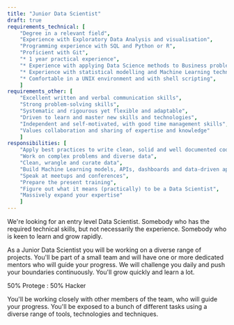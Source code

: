 ```yaml
---
title: "Junior Data Scientist"
draft: true
requirements_technical: [
	"Degree in a relevant field",
	"Experience with Exploratory Data Analysis and visualisation",
	"Programming experience with SQL and Python or R",
	"Proficient with Git",
	"* 1 year practical experience",
	"* Experience with applying Data Science methods to Business problems",
	"* Experience with statistical modelling and Machine Learning techniques",
	"* Comfortable in a UNIX environment and with shell scripting",
	]
requirements_other: [
	"Excellent written and verbal communication skills",
	"Strong problem-solving skills",
	"Systematic and rigourous yet flexible and adaptable",
	"Driven to learn and master new skills and technologies",
	"Independent and self-motivated, with good time management skills",
	"Values collaboration and sharing of expertise and knowledge"
	]
responsibilities: [
	"Apply best practices to write clean, solid and well documented code",
	"Work on complex problems and diverse data",
	"Clean, wrangle and curate data",
	"Build Machine Learning models, APIs, dashboards and data-driven apps",
	"Speak at meetups and conferences",
	"Prepare the present training",
	"Figure out what it means (practically) to be a Data Scientist",
	"Massively expand your expertise"
	]
---
```


We're looking for an entry level Data Scientist. Somebody who has the required technical skills, but not necessarily the experience. Somebody who is keen to learn and grow rapidly.

As a Junior Data Scientist you will be working on a diverse range of projects. You'll be part of a small team and will have one or more dedicated mentors who will guide your progress. We will challenge you daily and push your boundaries continuously. You'll grow quickly and learn a lot.

<p class="lead">50% Protege : 50% Hacker</p>

You'll be working closely with other members of the team, who will guide your progress. You'll be exposed to a bunch of different tasks using a diverse range of tools, technologies and techniques.
